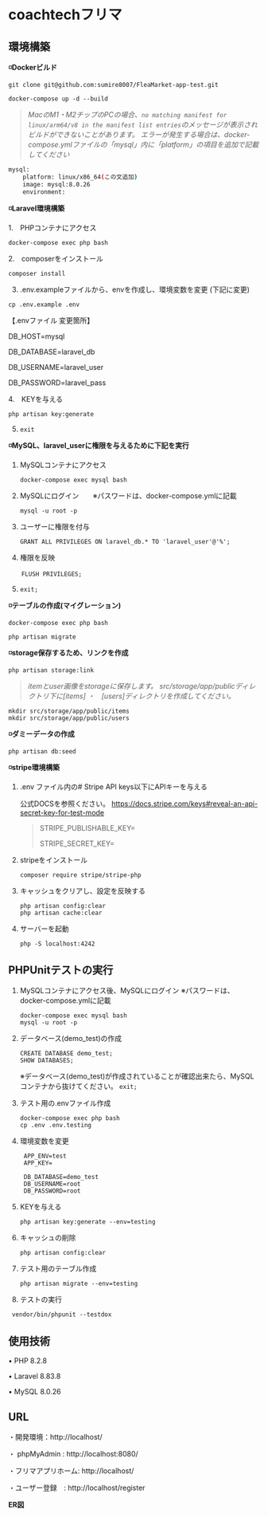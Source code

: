 # coachtechフリマ
## 環境構築
**◽️Dockerビルド**

```
git clone git@github.com:sumire8007/FleaMarket-app-test.git
```
```
docker-compose up -d --build
```
 > *MacのM1・M2チップのPCの場合、`no matching manifest for linux/arm64/v8 in the manifest list entries`のメッセージが表示されビルドができないことがあります。
エラーが発生する場合は、docker-compose.ymlファイルの「mysql」内に「platform」の項目を追加で記載してください*
``` bash
mysql:
    platform: linux/x86_64(この文追加)
    image: mysql:8.0.26
    environment:
```


**◽️Laravel環境構築**

1.　PHPコンテナにアクセス
```
docker-compose exec php bash
```
2.　composerをインストール
```
composer install
```
3. .env.exampleファイルから、envを作成し、環境変数を変更 (下記に変更)
```
cp .env.example .env
```
【.envファイル 変更箇所】

   DB_HOST=mysql
   
   DB_DATABASE=laravel_db
   
   DB_USERNAME=laravel_user
   
   DB_PASSWORD=laravel_pass
   
4.　KEYを与える
  ```
  php artisan key:generate
  ```
5.  ```exit```

**◽️MySQL、laravel_userに権限を与えるために下記を実行**
1. MySQLコンテナにアクセス
   ```
   docker-compose exec mysql bash
   ```
2. MySQLにログイン　　※パスワードは、docker-compose.ymlに記載
   ```
   mysql -u root -p
   ```           
5. ユーザーに権限を付与
   ```
   GRANT ALL PRIVILEGES ON laravel_db.* TO 'laravel_user'@'%';
   ```
  
4. 権限を反映
```
　  FLUSH PRIVILEGES;
   ```
  
5. ```exit;```
   
**◽️テーブルの作成(マイグレーション)**
```
docker-compose exec php bash
```
```
php artisan migrate
```

**◽️storage保存するため、リンクを作成**
```
php artisan storage:link
```
  > *itemとuser画像をstorageに保存します。
    src/storage/app/publicディレクトリ下に[items] ・　[users]ディレクトリを作成してください。*
    
   ```
   mkdir src/storage/app/public/items
   mkdir src/storage/app/public/users
   ```
  
**◽️ダミーデータの作成**
```
php artisan db:seed
```
**◽️stripe環境構築**

1. .env ファイル内の# Stripe API keys以下にAPIキーを与える

   公式DOCSを参照ください。
   https://docs.stripe.com/keys#reveal-an-api-secret-key-for-test-mode
   
   > STRIPE_PUBLISHABLE_KEY=
   > 
   > STRIPE_SECRET_KEY=
   >
2. stripeをインストール
   ```
   composer require stripe/stripe-php
   ```
   
3. キャッシュをクリアし、設定を反映する
   ```
   php artisan config:clear
   php artisan cache:clear
   ```
4. サーバーを起動
   ```
   php -S localhost:4242
   ```

## PHPUnitテストの実行
1. MySQLコンテナにアクセス後、MySQLにログイン ※パスワードは、docker-compose.ymlに記載
   ```
   docker-compose exec mysql bash
   mysql -u root -p
   ```
2. データベース(demo_test)の作成 
   ```
   CREATE DATABASE demo_test;
   SHOW DATABASES;
   ```
   ※データベース(demo_test)が作成されていることが確認出来たら、MySQLコンテナから抜けてください。
   ```exit;```
   
3. テスト用の.envファイル作成
   ```
   docker-compose exec php bash
   cp .env .env.testing
   ```
4. 環境変数を変更
   ```
    APP_ENV=test
    APP_KEY=

    DB_DATABASE=demo_test
    DB_USERNAME=root
    DB_PASSWORD=root
   ```
5. KEYを与える
   ```
   php artisan key:generate --env=testing
   ```
6. キャッシュの削除
   ```
   php artisan config:clear
   ```
7. テスト用のテーブル作成
   ```
   php artisan migrate --env=testing
   ```
8. テストの実行
  ```
   vendor/bin/phpunit --testdox
  ```

   
   
## 使用技術
• PHP 8.2.8

• Laravel 8.83.8

• MySQL 8.0.26


## URL

・開発環境：http://localhost/

・ phpMyAdmin : http://localhost:8080/

・フリマアプリホーム: http://localhost/

・ユーザー登録　: http://localhost/register


**ER図**

